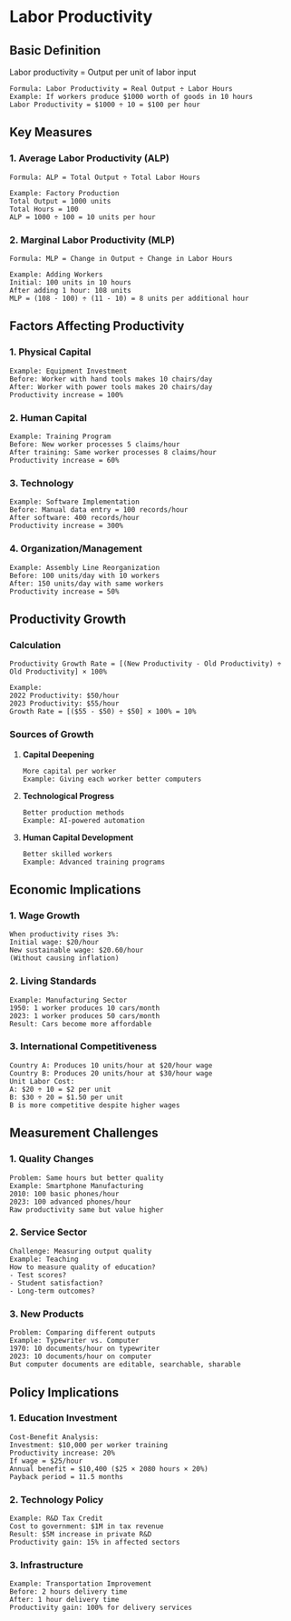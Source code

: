 # Labor Productivity

## Basic Definition
Labor productivity = Output per unit of labor input
```
Formula: Labor Productivity = Real Output ÷ Labor Hours
Example: If workers produce $1000 worth of goods in 10 hours
Labor Productivity = $1000 ÷ 10 = $100 per hour
```

## Key Measures

### 1. Average Labor Productivity (ALP)
```
Formula: ALP = Total Output ÷ Total Labor Hours

Example: Factory Production
Total Output = 1000 units
Total Hours = 100
ALP = 1000 ÷ 100 = 10 units per hour
```

### 2. Marginal Labor Productivity (MLP)
```
Formula: MLP = Change in Output ÷ Change in Labor Hours

Example: Adding Workers
Initial: 100 units in 10 hours
After adding 1 hour: 108 units
MLP = (108 - 100) ÷ (11 - 10) = 8 units per additional hour
```

## Factors Affecting Productivity

### 1. Physical Capital
```
Example: Equipment Investment
Before: Worker with hand tools makes 10 chairs/day
After: Worker with power tools makes 20 chairs/day
Productivity increase = 100%
```

### 2. Human Capital
```
Example: Training Program
Before: New worker processes 5 claims/hour
After training: Same worker processes 8 claims/hour
Productivity increase = 60%
```

### 3. Technology
```
Example: Software Implementation
Before: Manual data entry = 100 records/hour
After software: 400 records/hour
Productivity increase = 300%
```

### 4. Organization/Management
```
Example: Assembly Line Reorganization
Before: 100 units/day with 10 workers
After: 150 units/day with same workers
Productivity increase = 50%
```

## Productivity Growth

### Calculation
```
Productivity Growth Rate = [(New Productivity - Old Productivity) ÷ Old Productivity] × 100%

Example:
2022 Productivity: $50/hour
2023 Productivity: $55/hour
Growth Rate = [($55 - $50) ÷ $50] × 100% = 10%
```

### Sources of Growth
1. **Capital Deepening**
   ```
   More capital per worker
   Example: Giving each worker better computers
   ```

2. **Technological Progress**
   ```
   Better production methods
   Example: AI-powered automation
   ```

3. **Human Capital Development**
   ```
   Better skilled workers
   Example: Advanced training programs
   ```

## Economic Implications

### 1. Wage Growth
```
When productivity rises 3%:
Initial wage: $20/hour
New sustainable wage: $20.60/hour
(Without causing inflation)
```

### 2. Living Standards
```
Example: Manufacturing Sector
1950: 1 worker produces 10 cars/month
2023: 1 worker produces 50 cars/month
Result: Cars become more affordable
```

### 3. International Competitiveness
```
Country A: Produces 10 units/hour at $20/hour wage
Country B: Produces 20 units/hour at $30/hour wage
Unit Labor Cost:
A: $20 ÷ 10 = $2 per unit
B: $30 ÷ 20 = $1.50 per unit
B is more competitive despite higher wages
```

## Measurement Challenges

### 1. Quality Changes
```
Problem: Same hours but better quality
Example: Smartphone Manufacturing
2010: 100 basic phones/hour
2023: 100 advanced phones/hour
Raw productivity same but value higher
```

### 2. Service Sector
```
Challenge: Measuring output quality
Example: Teaching
How to measure quality of education?
- Test scores?
- Student satisfaction?
- Long-term outcomes?
```

### 3. New Products
```
Problem: Comparing different outputs
Example: Typewriter vs. Computer
1970: 10 documents/hour on typewriter
2023: 10 documents/hour on computer
But computer documents are editable, searchable, sharable
```

## Policy Implications

### 1. Education Investment
```
Cost-Benefit Analysis:
Investment: $10,000 per worker training
Productivity increase: 20%
If wage = $25/hour
Annual benefit = $10,400 ($25 × 2080 hours × 20%)
Payback period = 11.5 months
```

### 2. Technology Policy
```
Example: R&D Tax Credit
Cost to government: $1M in tax revenue
Result: $5M increase in private R&D
Productivity gain: 15% in affected sectors
```

### 3. Infrastructure
```
Example: Transportation Improvement
Before: 2 hours delivery time
After: 1 hour delivery time
Productivity gain: 100% for delivery services
```
